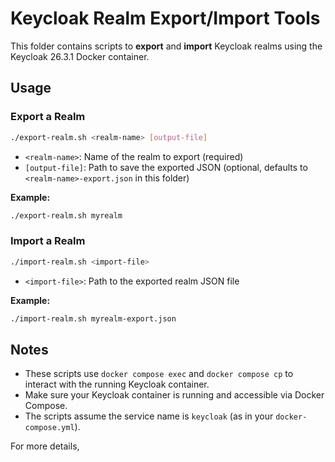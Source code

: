 # Keycloak Realm Export/Import Tools

This folder contains scripts to **export** and **import** Keycloak realms using the Keycloak 26.3.1 Docker container.

## Usage

### Export a Realm

```bash
./export-realm.sh <realm-name> [output-file]
```
- `<realm-name>`: Name of the realm to export (required)
- `[output-file]`: Path to save the exported JSON (optional, defaults to `<realm-name>-export.json` in this folder)

**Example:**
```bash
./export-realm.sh myrealm
```

### Import a Realm

```bash
./import-realm.sh <import-file>
```
- `<import-file>`: Path to the exported realm JSON file

**Example:**
```bash
./import-realm.sh myrealm-export.json
```

## Notes

- These scripts use `docker compose exec` and `docker compose cp` to interact with the running Keycloak container.
- Make sure your Keycloak container is running and accessible via Docker Compose.
- The scripts assume the service name is `keycloak` (as in your `docker-compose.yml`).

For more details,